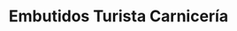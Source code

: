 ---
title: "Embutidos Turista Carnicería"
url: /zamora/embutidos-turista-carniceria/
shop: carnicero
---